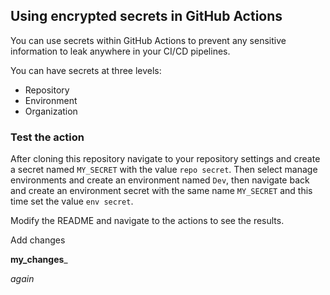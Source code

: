 ## Using encrypted secrets in GitHub Actions

You can use secrets within GitHub Actions to prevent any sensitive information to leak anywhere in your CI/CD pipelines.

You can have secrets at three levels:

- Repository
- Environment
- Organization

### Test the action

After cloning this repository navigate to your repository settings and create a secret named `MY_SECRET` with the value `repo secret`. Then select manage environments and create an environment named `Dev`, then navigate back and create an environment secret with the same name `MY_SECRET` and this time set the value `env secret`.

Modify the README and navigate to the actions to see the results.

Add changes

__my_changes___

_again_
